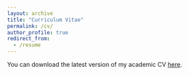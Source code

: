```yaml
---
layout: archive
title: "Curriculum Vitae"
permalink: /cv/
author_profile: true
redirect_from:
  - /resume
---
```

You can download the latest version of my academic CV [here](/files/Ausubel.pdf).
